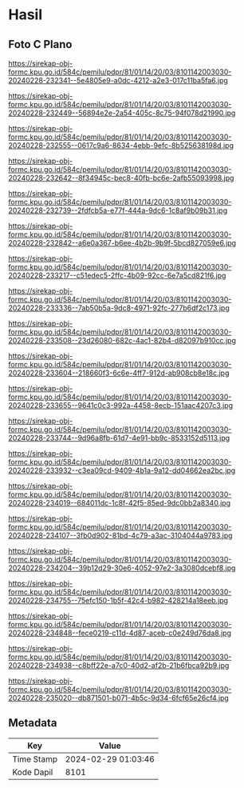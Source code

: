 # Hasil

## Foto C Plano

https://sirekap-obj-formc.kpu.go.id/584c/pemilu/pdpr/81/01/14/20/03/8101142003030-20240228-232341--5e4805e9-a0dc-4212-a2e3-017c11ba5fa6.jpg

https://sirekap-obj-formc.kpu.go.id/584c/pemilu/pdpr/81/01/14/20/03/8101142003030-20240228-232449--56894e2e-2a54-405c-8c75-94f078d21990.jpg

https://sirekap-obj-formc.kpu.go.id/584c/pemilu/pdpr/81/01/14/20/03/8101142003030-20240228-232555--0617c9a6-8634-4ebb-9efc-8b525638198d.jpg

https://sirekap-obj-formc.kpu.go.id/584c/pemilu/pdpr/81/01/14/20/03/8101142003030-20240228-232642--8f34945c-bec8-40fb-bc6e-2afb55093998.jpg

https://sirekap-obj-formc.kpu.go.id/584c/pemilu/pdpr/81/01/14/20/03/8101142003030-20240228-232739--2fdfcb5a-e77f-444a-9dc6-1c8af9b09b31.jpg

https://sirekap-obj-formc.kpu.go.id/584c/pemilu/pdpr/81/01/14/20/03/8101142003030-20240228-232842--a6e0a367-b6ee-4b2b-9b9f-5bcd827059e6.jpg

https://sirekap-obj-formc.kpu.go.id/584c/pemilu/pdpr/81/01/14/20/03/8101142003030-20240228-233217--c51edec5-2ffc-4b09-92cc-6e7a5cd821f6.jpg

https://sirekap-obj-formc.kpu.go.id/584c/pemilu/pdpr/81/01/14/20/03/8101142003030-20240228-233336--7ab50b5a-9dc8-4971-92fc-277b6df2c173.jpg

https://sirekap-obj-formc.kpu.go.id/584c/pemilu/pdpr/81/01/14/20/03/8101142003030-20240228-233508--23d26080-682c-4ac1-82b4-d82097b910cc.jpg

https://sirekap-obj-formc.kpu.go.id/584c/pemilu/pdpr/81/01/14/20/03/8101142003030-20240228-233604--218660f3-6c6e-4ff7-912d-ab908cb8e18c.jpg

https://sirekap-obj-formc.kpu.go.id/584c/pemilu/pdpr/81/01/14/20/03/8101142003030-20240228-233655--9641c0c3-992a-4458-8ecb-151aac4207c3.jpg

https://sirekap-obj-formc.kpu.go.id/584c/pemilu/pdpr/81/01/14/20/03/8101142003030-20240228-233744--9d96a8fb-61d7-4e91-bb9c-8533152d5113.jpg

https://sirekap-obj-formc.kpu.go.id/584c/pemilu/pdpr/81/01/14/20/03/8101142003030-20240228-233932--c3ea09cd-9409-4b1a-9a12-dd04662ea2bc.jpg

https://sirekap-obj-formc.kpu.go.id/584c/pemilu/pdpr/81/01/14/20/03/8101142003030-20240228-234019--684011dc-1c8f-42f5-85ed-9dc0bb2a8340.jpg

https://sirekap-obj-formc.kpu.go.id/584c/pemilu/pdpr/81/01/14/20/03/8101142003030-20240228-234107--3fb0d902-81bd-4c79-a3ac-3104044a9783.jpg

https://sirekap-obj-formc.kpu.go.id/584c/pemilu/pdpr/81/01/14/20/03/8101142003030-20240228-234204--39b12d29-30e6-4052-97e2-3a3080dcebf8.jpg

https://sirekap-obj-formc.kpu.go.id/584c/pemilu/pdpr/81/01/14/20/03/8101142003030-20240228-234755--75efc150-1b5f-42c4-b982-428214a18eeb.jpg

https://sirekap-obj-formc.kpu.go.id/584c/pemilu/pdpr/81/01/14/20/03/8101142003030-20240228-234848--fece0219-c11d-4d87-aceb-c0e249d76da8.jpg

https://sirekap-obj-formc.kpu.go.id/584c/pemilu/pdpr/81/01/14/20/03/8101142003030-20240228-234938--c8bff22e-a7c0-40d2-af2b-21b6fbca92b9.jpg

https://sirekap-obj-formc.kpu.go.id/584c/pemilu/pdpr/81/01/14/20/03/8101142003030-20240228-235020--db871501-b071-4b5c-9d34-6fcf65e26cf4.jpg


## Metadata

| Key        | Value               |
| ---------- | ------------------- |
| Time Stamp | 2024-02-29 01:03:46 |
| Kode Dapil | 8101                |



